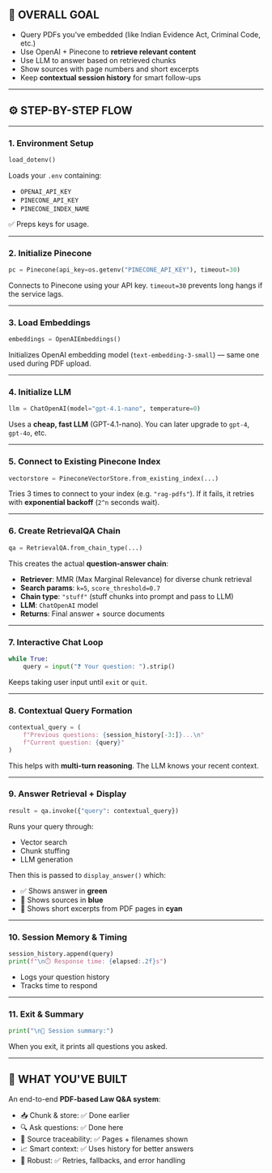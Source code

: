 
## 🔁 OVERALL GOAL

* Query PDFs you've embedded (like Indian Evidence Act, Criminal Code, etc.)
* Use OpenAI + Pinecone to **retrieve relevant content**
* Use LLM to answer based on retrieved chunks
* Show sources with page numbers and short excerpts
* Keep **contextual session history** for smart follow-ups

---

## ⚙️ STEP-BY-STEP FLOW

---

### 1. **Environment Setup**

```python
load_dotenv()
```

Loads your `.env` containing:

* `OPENAI_API_KEY`
* `PINECONE_API_KEY`
* `PINECONE_INDEX_NAME`

✅ Preps keys for usage.

---

### 2. **Initialize Pinecone**

```python
pc = Pinecone(api_key=os.getenv("PINECONE_API_KEY"), timeout=30)
```

Connects to Pinecone using your API key.
`timeout=30` prevents long hangs if the service lags.

---

### 3. **Load Embeddings**

```python
embeddings = OpenAIEmbeddings()
```

Initializes OpenAI embedding model (`text-embedding-3-small`) — same one used during PDF upload.

---

### 4. **Initialize LLM**

```python
llm = ChatOpenAI(model="gpt-4.1-nano", temperature=0)
```

Uses a **cheap, fast LLM** (GPT-4.1-nano). You can later upgrade to `gpt-4`, `gpt-4o`, etc.

---

### 5. **Connect to Existing Pinecone Index**

```python
vectorstore = PineconeVectorStore.from_existing_index(...)
```

Tries 3 times to connect to your index (e.g. `"rag-pdfs"`).
If it fails, it retries with **exponential backoff** (`2^n` seconds wait).

---

### 6. **Create RetrievalQA Chain**

```python
qa = RetrievalQA.from_chain_type(...)
```

This creates the actual **question-answer chain**:

* **Retriever**: MMR (Max Marginal Relevance) for diverse chunk retrieval
* **Search params**: `k=5`, `score_threshold=0.7`
* **Chain type**: `"stuff"` (stuff chunks into prompt and pass to LLM)
* **LLM**: `ChatOpenAI` model
* **Returns**: Final answer + source documents

---

### 7. **Interactive Chat Loop**

```python
while True:
    query = input("❓ Your question: ").strip()
```

Keeps taking user input until `exit` or `quit`.

---

### 8. **Contextual Query Formation**

```python
contextual_query = (
    f"Previous questions: {session_history[-3:]}...\n"
    f"Current question: {query}"
)
```

This helps with **multi-turn reasoning**. The LLM knows your recent context.

---

### 9. **Answer Retrieval + Display**

```python
result = qa.invoke({"query": contextual_query})
```

Runs your query through:

* Vector search
* Chunk stuffing
* LLM generation

Then this is passed to `display_answer()` which:

* ✅ Shows answer in **green**
* 📘 Shows sources in **blue**
* 📄 Shows short excerpts from PDF pages in **cyan**

---

### 10. **Session Memory & Timing**

```python
session_history.append(query)
print(f"\n⏱️ Response time: {elapsed:.2f}s")
```

* Logs your question history
* Tracks time to respond

---

### 11. **Exit & Summary**

```python
print("\n📝 Session summary:")
```

When you exit, it prints all questions you asked.

---

## 🧠 WHAT YOU'VE BUILT

An end-to-end **PDF-based Law Q\&A system**:

* 📥 Chunk & store: ✅ Done earlier
* 🔍 Ask questions: ✅ Done here
* 🔗 Source traceability: ✅ Pages + filenames shown
* 📈 Smart context: ✅ Uses history for better answers
* 🧼 Robust: ✅ Retries, fallbacks, and error handling

